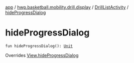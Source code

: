 [app](../../index.md) / [hwp.basketball.mobility.drill.display](../index.md) / [DrillListActivity](index.md) / [hideProgressDialog](.)

# hideProgressDialog

`fun hideProgressDialog(): `[`Unit`](https://kotlinlang.org/api/latest/jvm/stdlib/kotlin/-unit/index.html)

Overrides [View.hideProgressDialog](../-drill-list-activity-contract/-view/hide-progress-dialog.md)


